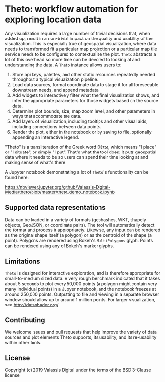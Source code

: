 # Theto: workflow automation for exploring location data

Any visualization requires a large number of trivial decisions that, when added up, result in a non-trivial 
impact on the quality and usability of the visualization. This is especially true of geospatial visualization,
where data needs to transformed fit a particular map projection or a particular map tile service needs to be 
configured to contextualize the plot. `Theto` abstracts a lot of this overhead so more time can be devoted
to looking at and understanding the data. A `Theto` instance allows users to:

1. Store api keys, palettes, and other static resources repeatedly needed throughout a typical visualization 
pipeline.
2. Load data sources, format coordinate data to stage it for all foreseeable downstream needs, and append metadata. 
3. Add widgets to interactively filter what the final visualization shows, and infer the appropriate parameters
for those widgets based on the source data.
4. Determine plot bounds, size, map zoom level, and other parameters in ways that accommodate the data. 
5. Add layers of visualization, including tooltips and other visual aids, including connections between data points.
6. Render the plot, either in the notebook or by saving to file, optionally appending an interactive legend.

"Theto" is a transliteration of the Greek word Θέτω, which means "I place" or "I situate", or simply "I put". 
That's what the tool does: it puts geospatial data where it needs to be so users can spend their time looking
at and making sense of what's there.

A Jupyter notebook demonstrating a lot of `Theto`'s functionality can be found here:

https://nbviewer.jupyter.org/github/Valassis-Digital-Media/theto/blob/master/theto_demo_notebook.ipynb

## Supported data representations
Data can be loaded in a variety of formats (geohashes, WKT, shapely objects, GeoJSON, or coordinate pairs). The tool 
will automatically detect the format and process it appropriately. Likewise, any input can be rendered as the original 
shape itself (a polygon) or as the centroid of the shape (a point). Polygons are rendered using Bokeh's 
`MultiPolygons` glyph. Points can be rendered using any of Bokeh's marker glyphs.

## Limitations
`Theto` is designed for interactive exploration, and is therefore appropriate for small-to-medium sized data. 
A very rough benchmark indicated that it takes about 5 seconds to plot every 50,000 points (a polygon might contain 
very many individual points) in a Jupyer notebook, and the notebook freezes at around 250,000 points. Outputting to 
file and viewing in a separate browser window should allow up to around 1 million points. For larger visualization, 
see http://datashader.org/.

## Contributing
We welcome issues and pull requests that help improve the variety of data sources and plot elements Theto 
supports, its usability, and its re-usability within other tools.

## License
Copyright (c) 2019 Valassis Digital under the terms of the BSD 3-Clause license